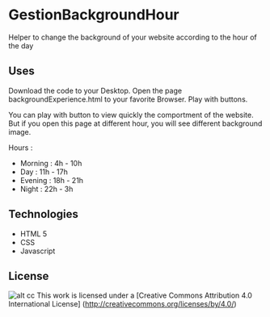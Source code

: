 # GestionBackgroundHour
Helper to change the background of your website according to the hour of the day

Uses
------- 
Download the code to your Desktop.
Open the page backgroundExperience.html to your favorite Browser.
Play with buttons.

You can play with button to view quickly the comportment of the website.
But if you open this page at different hour, you will see different background image.

Hours : 
* Morning : 4h - 10h
* Day : 11h - 17h
* Evening : 18h - 21h
* Night : 22h - 3h

Technologies   
-------
* HTML 5
* CSS
* Javascript

License
-------
![alt cc](https://licensebuttons.net/l/by/3.0/88x31.png)
This work is licensed under a [Creative Commons Attribution 4.0 International License] (http://creativecommons.org/licenses/by/4.0/)
